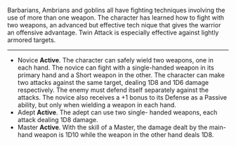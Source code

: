 Barbarians, Ambrians and goblins all have fighting techniques involving the use of more than one weapon. The character has learned how to fight with two weapons, an advanced but effective tech nique that gives the warrior an offensive advantage. Twin Attack is especially effective against lightly armored targets.

---
- Novice **Active**. The character can safely wield two weapons, one in each hand. The novice can fight with a single-handed weapon in its primary hand and a Short weapon in the other. The character can make two attacks against the same target, dealing 1D8 and 1D6 damage respectively. The enemy must defend itself separately against the attacks. The novice also receives a +1 bonus to its Defense as a Passive ability, but only when wielding a weapon in each hand.
- Adept **Active**. The adept can use two single- handed weapons, each attack dealing 1D8 damage.
- Master **Active**. With the skill of a Master, the damage dealt by the main-hand weapon is 1D10 while the weapon in the other hand deals 1D8.